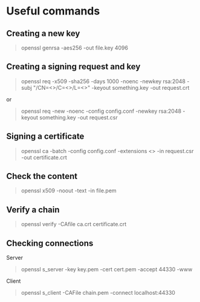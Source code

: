 # Useful commands

## Creating a new key
> openssl genrsa -aes256 -out file.key 4096

## Creating a signing request and key
> openssl req -x509 -sha256 -days 1000 -noenc -newkey rsa:2048 -subj "/CN=<>/C=<>/L=<>" -keyout something.key -out request.crt

or 

> openssl req -new -noenc -config config.conf -newkey rsa:2048 -keyout something.key -out request.csr

## Signing a certificate
> openssl ca -batch -config config.conf -extensions <> -in request.csr -out certificate.crt

## Check the content
> openssl x509 -noout -text -in file.pem

## Verify a chain
> openssl verify -CAfile ca.crt certificate.crt

## Checking connections
Server
> openssl s_server -key key.pem -cert cert.pem -accept 44330 -www

Client
> openssl s_client -CAFile chain.pem -connect localhost:44330

